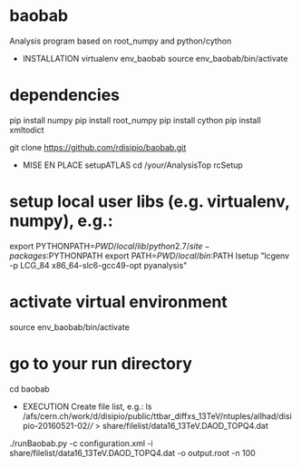 # baobab
Analysis program based on root_numpy and python/cython

* INSTALLATION
virtualenv env_baobab
source env_baobab/bin/activate

# dependencies
pip install numpy
pip install root_numpy
pip install cython
pip install xmltodict

git clone https://github.com/rdisipio/baobab.git


* MISE EN PLACE
setupATLAS
cd /your/AnalysisTop
rcSetup

# setup local user libs (e.g. virtualenv, numpy), e.g.:
export PYTHONPATH=$PWD/local/lib/python2.7/site-packages:$PYTHONPATH
export PATH=$PWD/local/bin:$PATH
lsetup "lcgenv -p LCG_84 x86_64-slc6-gcc49-opt pyanalysis"

# activate virtual environment
source env_baobab/bin/activate

# go to your run directory
cd baobab


* EXECUTION
Create file list, e.g.:
ls /afs/cern.ch/work/d/disipio/public/ttbar_diffxs_13TeV/ntuples/allhad/disipio-20160521-02/*/* > share/filelist/data16_13TeV.DAOD_TOPQ4.dat

./runBaobab.py -c configuration.xml -i share/filelist/data16_13TeV.DAOD_TOPQ4.dat -o output.root -n 100
